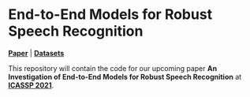 # End-to-End Models for Robust Speech Recognition
[**Paper**](https://archiki.github.io/files/ICASSP.pdf) | [**Datasets**]()

This repository will contain the code for our upcoming paper **An Investigation of End-to-End Models for Robust Speech Recognition** at [**ICASSP 2021**](https://2021.ieeeicassp.org/).
